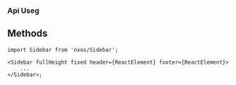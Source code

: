### Api Useg

## Methods

```tsx
import Sidebar from 'nxos/Sidebar';

<Sidebar fullHeight fixed header={ReactElement} footer={ReactElement}>
    ...
</Sidebar>;
```